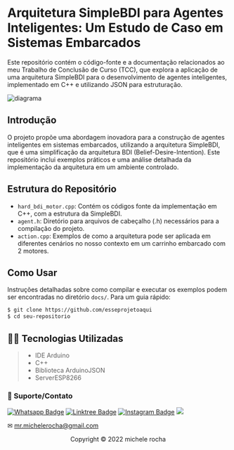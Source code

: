 # Arquitetura SimpleBDI para Agentes Inteligentes: Um Estudo de Caso em Sistemas Embarcados

Este repositório contém o código-fonte e a documentação relacionados ao meu Trabalho de Conclusão de Curso (TCC), que explora a aplicação de uma arquitetura SimpleBDI para o desenvolvimento de agentes inteligentes, implementado em C++ e utilizando JSON para estruturação.

![diagrama](https://github.com/Mrmichelerocha/hard_bdi_motor/assets/93664169/dadd5ab9-0ce5-419f-8f05-a95a9e95040e)

## Introdução

O projeto propõe uma abordagem inovadora para a construção de agentes inteligentes em sistemas embarcados, utilizando a arquitetura SimpleBDI, que é uma simplificação da arquitetura BDI (Belief-Desire-Intention). Este repositório inclui exemplos práticos e uma análise detalhada da implementação da arquitetura em um ambiente controlado.

## Estrutura do Repositório

- `hard_bdi_motor.cpp`: Contém os códigos fonte da implementação em C++, com a estrutura da SimpleBDI.
- `agent.h`: Diretório para arquivos de cabeçalho (.h) necessários para a compilação do projeto.
- `action.cpp`: Exemplos de como a arquitetura pode ser aplicada em diferentes cenários no nosso contexto em um carrinho embarcado com 2 motores.

## Como Usar

Instruções detalhadas sobre como compilar e executar os exemplos podem ser encontradas no diretório `docs/`. Para um guia rápido:

```bash
$ git clone https://github.com/esseprojetoaqui
$ cd seu-repositorio
```

## 👨‍💻 Tecnologias Utilizadas

> - IDE Arduino
> - C++
> - Biblioteca ArduinoJSON
> - ServerESP8266



### 🤝 Suporte/Contato

[![Whatsapp Badge](https://img.shields.io/badge/WhatsApp-25D366?style=for-the-badge&logo=whatsapp&logoColor=white)](https://wa.me/5511951864397)
[![Linktree Badge](https://img.shields.io/badge/linktree-39E09B?style=for-the-badge&logo=linktree&logoColor=white)](https://linktr.ee/mrmichelerocha)
[![Instagram Badge](https://img.shields.io/badge/Instagram-E4405F?style=for-the-badge&logo=instagram&logoColor=white)](https://www.instagram.com/mr.michelerocha/?hl=pt-br)
  <a href="https://www.linkedin.com/in/enc-michele-rocha/" target="_blank"><img src="https://img.shields.io/badge/-LinkedIn-%230077B5?style=for-the-badge&logo=linkedin&logoColor=white" target="_blank"></a>  

✉ mr.michelerocha@gmail.com
<p align="center">Copyright © 2022 michele rocha</p>
